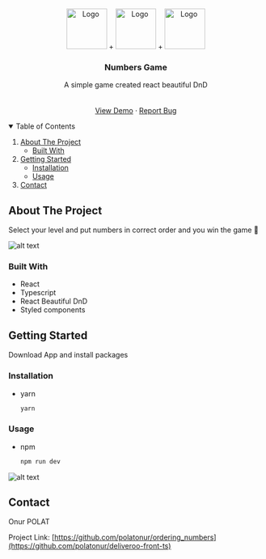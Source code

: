 <!-- PROJECT LOGO -->
<br />
<p align="center">
    <img src="src/assets/images/react.svg" alt="Logo" width="80" height="80"> +
    <img src="src/assets/images/styledcomponents.svg" alt="Logo" width="80" height="80"> +
    <img src="https://github.com/polatonur/readme_pics/blob/master/Typescript.svg" alt="Logo" width="80" height="80">

  <h3 align="center">Numbers Game </h3>

  <p align="center">
   A simple game created react beautiful DnD
    <br />
    <br />
    <br />
    <a href="https://ordering-numbers-7l7zus17o-polatonur.vercel.app/">View Demo</a>
    ·
    <a href="https://github.com/polatonur/ordering_numbers/issues">Report Bug</a>
  </p>
</p>

<!-- TABLE OF CONTENTS -->
<details open="open">
  <summary>Table of Contents</summary>
  <ol>
    <li>
      <a href="#about-the-project">About The Project</a>
      <ul>
        <li><a href="#built-with">Built With</a></li>
      </ul>
    </li>
    <li>
      <a href="#getting-started">Getting Started</a>
      <ul>
        <li><a href="#installation">Installation</a></li>
        <li><a href="#Usage">Usage</a></li>
      </ul>
    </li>
    <li><a href="#contact">Contact</a></li>
  </ol>
</details>

<!-- ABOUT THE PROJECT -->

## About The Project

Select your level and put numbers in correct order and you win the game 🥳

![alt text](https://github.com/polatonur/readme_pics/blob/numbers_level.png?raw=true)

### Built With

- React
- Typescript
- React Beautiful DnD
- Styled components

<!-- GETTING STARTED -->

## Getting Started

Download App and install packages

### Installation

- yarn

  ```sh
  yarn
  ```

### Usage

- npm
  ```sh
  npm run dev
  ```

<!-- ROADMAP -->

![alt text](https://github.com/polatonur/readme_pics/blob/numbers_main.png?raw=true)

## Contact

Onur POLAT

Project Link: [https://github.com/polatonur/ordering_numbers](https://github.com/polatonur/deliveroo-front-ts)
